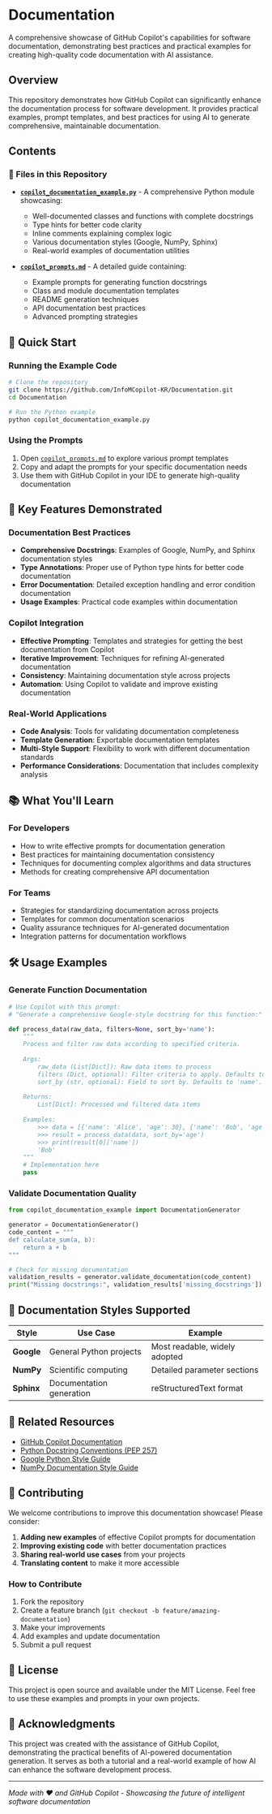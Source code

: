 # Documentation

A comprehensive showcase of GitHub Copilot's capabilities for software documentation, demonstrating best practices and practical examples for creating high-quality code documentation with AI assistance.

## Overview

This repository demonstrates how GitHub Copilot can significantly enhance the documentation process for software development. It provides practical examples, prompt templates, and best practices for using AI to generate comprehensive, maintainable documentation.

## Contents

### 📁 Files in this Repository

- **[`copilot_documentation_example.py`](copilot_documentation_example.py)** - A comprehensive Python module showcasing:
  - Well-documented classes and functions with complete docstrings
  - Type hints for better code clarity
  - Inline comments explaining complex logic
  - Various documentation styles (Google, NumPy, Sphinx)
  - Real-world examples of documentation utilities

- **[`copilot_prompts.md`](copilot_prompts.md)** - A detailed guide containing:
  - Example prompts for generating function docstrings
  - Class and module documentation templates
  - README generation techniques
  - API documentation best practices
  - Advanced prompting strategies

## 🚀 Quick Start

### Running the Example Code

```bash
# Clone the repository
git clone https://github.com/InfoMCopilot-KR/Documentation.git
cd Documentation

# Run the Python example
python copilot_documentation_example.py
```

### Using the Prompts

1. Open [`copilot_prompts.md`](copilot_prompts.md) to explore various prompt templates
2. Copy and adapt the prompts for your specific documentation needs
3. Use them with GitHub Copilot in your IDE to generate high-quality documentation

## 🎯 Key Features Demonstrated

### Documentation Best Practices
- **Comprehensive Docstrings**: Examples of Google, NumPy, and Sphinx documentation styles
- **Type Annotations**: Proper use of Python type hints for better code documentation
- **Error Documentation**: Detailed exception handling and error condition documentation
- **Usage Examples**: Practical code examples within documentation

### Copilot Integration
- **Effective Prompting**: Templates and strategies for getting the best documentation from Copilot
- **Iterative Improvement**: Techniques for refining AI-generated documentation
- **Consistency**: Maintaining documentation style across projects
- **Automation**: Using Copilot to validate and improve existing documentation

### Real-World Applications
- **Code Analysis**: Tools for validating documentation completeness
- **Template Generation**: Exportable documentation templates
- **Multi-Style Support**: Flexibility to work with different documentation standards
- **Performance Considerations**: Documentation that includes complexity analysis

## 📚 What You'll Learn

### For Developers
- How to write effective prompts for documentation generation
- Best practices for maintaining documentation consistency
- Techniques for documenting complex algorithms and data structures
- Methods for creating comprehensive API documentation

### For Teams
- Strategies for standardizing documentation across projects
- Templates for common documentation scenarios
- Quality assurance techniques for AI-generated documentation
- Integration patterns for documentation workflows

## 🛠️ Usage Examples

### Generate Function Documentation

```python
# Use Copilot with this prompt:
# "Generate a comprehensive Google-style docstring for this function:"

def process_data(raw_data, filters=None, sort_by='name'):
    """
    Process and filter raw data according to specified criteria.
    
    Args:
        raw_data (List[Dict]): Raw data items to process
        filters (Dict, optional): Filter criteria to apply. Defaults to None.
        sort_by (str, optional): Field to sort by. Defaults to 'name'.
    
    Returns:
        List[Dict]: Processed and filtered data items
        
    Examples:
        >>> data = [{'name': 'Alice', 'age': 30}, {'name': 'Bob', 'age': 25}]
        >>> result = process_data(data, sort_by='age')
        >>> print(result[0]['name'])
        'Bob'
    """
    # Implementation here
    pass
```

### Validate Documentation Quality

```python
from copilot_documentation_example import DocumentationGenerator

generator = DocumentationGenerator()
code_content = """
def calculate_sum(a, b):
    return a + b
"""

# Check for missing documentation
validation_results = generator.validate_documentation(code_content)
print("Missing docstrings:", validation_results['missing_docstrings'])
```

## 🎨 Documentation Styles Supported

| Style | Use Case | Example |
|-------|----------|---------|
| **Google** | General Python projects | Most readable, widely adopted |
| **NumPy** | Scientific computing | Detailed parameter sections |
| **Sphinx** | Documentation generation | reStructuredText format |

## 🔗 Related Resources

- [GitHub Copilot Documentation](https://docs.github.com/en/copilot)
- [Python Docstring Conventions (PEP 257)](https://www.python.org/dev/peps/pep-0257/)
- [Google Python Style Guide](https://google.github.io/styleguide/pyguide.html)
- [NumPy Documentation Style Guide](https://numpydoc.readthedocs.io/en/latest/format.html)

## 🤝 Contributing

We welcome contributions to improve this documentation showcase! Please consider:

1. **Adding new examples** of effective Copilot prompts for documentation
2. **Improving existing code** with better documentation practices
3. **Sharing real-world use cases** from your projects
4. **Translating content** to make it more accessible

### How to Contribute

1. Fork the repository
2. Create a feature branch (`git checkout -b feature/amazing-documentation`)
3. Make your improvements
4. Add examples and update documentation
5. Submit a pull request

## 📄 License

This project is open source and available under the MIT License. Feel free to use these examples and prompts in your own projects.

## 🌟 Acknowledgments

This project was created with the assistance of GitHub Copilot, demonstrating the practical benefits of AI-powered documentation generation. It serves as both a tutorial and a real-world example of how AI can enhance the software development process.

---

*Made with ❤️ and GitHub Copilot - Showcasing the future of intelligent software documentation*